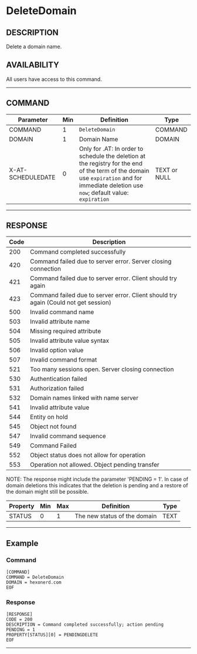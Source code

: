 # DeleteDomain

## DESCRIPTION
Delete a domain name.

## AVAILABILITY
All users have access to this command.

----
## COMMAND

Parameter | Min | Definition | Type
---- | ---- | ---- | ----
COMMAND | 1 | `DeleteDomain` | COMMAND
DOMAIN | 1 | Domain Name | DOMAIN
X-AT-SCHEDULEDATE | 0 | Only for .AT: In order to schedule the deletion at the registry for the end of the term of the domain use `expiration` and for immediate deletion use `now`; default value: `expiration` | TEXT or NULL

----
## RESPONSE

Code | Description
---- | ----
200 | Command completed successfully
420 | Command failed due to server error. Server closing connection
421 | Command failed due to server error. Client should try again
423 | Command failed due to server error. Client should try again (Could not get session)
500 | Invalid command name
503 | Invalid attribute name
504	| Missing required attribute
505 | Invalid attribute value syntax
506	| Invalid option value
507	| Invalid command format
521	| Too many sessions open. Server closing connection
530 | Authentication failed
531 | Authorization failed
532	| Domain names linked with name server
541 | Invalid attribute value
544	| Entity on hold
545	| Object not found
547	| Invalid command sequence
549 | Command Failed
552	| Object status does not allow for operation
553	| Operation not allowed. Object pending transfer

NOTE: The response might include the parameter 'PENDING = 1'. In case of domain deletions this indicates that the deletion is pending and a restore of the domain might still be possible.

Property | Min | Max | Definition | Type
---- | ---- | ---- | ---- | ----
STATUS | 0 | 1 | The new status of the domain | TEXT

----
## Example

### Command

```
[COMMAND]
COMMAND = DeleteDomain
DOMAIN = hexonerd.com
EOF
```
### Response

```
[RESPONSE]
CODE = 200
DESCRIPTION = Command completed successfully; action pending
PENDING = 1
PROPERTY[STATUS][0] = PENDINGDELETE
EOF
```

----

